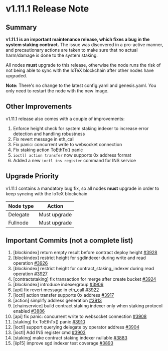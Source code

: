 # v1.11.1 Release Note

## Summary
**v1.11.1 is an important maintenance release, which fixes a bug in the system
staking contract.** The issue was discovered in a pro-active manner, and 
precautionary actions are taken to make sure that no actual harm/damage is done
to the system staking.

All nodes **must** upgrade to this release, otherwise the node runs the risk of
not being able to sync with the IoTeX blockchain after other nodes have upgraded.

**Note:**
There's no change to the latest config.yaml and genesis.yaml. You only need to
restart the node with the new image.

## Other Improvements
v1.11.1 release also comes with a couple of improvements:
1. Enforce height check for system staking indexer to increase error detection
and handling robustness
2. Fix revert message in eth_call
3. Fix panic: concurrent write to websocket connection
4. Fix staking action ToEthTx() panic
5. `ioctl] action transfer` now supports 0x address format
6. Added a new `ioctl ins register` command for INS service

## Upgrade Priority
v1.11.1 contains a mandatory bug fix, so all nodes **must** upgrade in order to
keep syncing with the IoTeX blockchain

| Node type  | Action       |
| ---------- | ------------ |
| Delegate   | Must upgrade |
| Fullnode   | Must upgrade |

## Important Commits (not a complete list)
1. [blockindex] return empty result before contract deploy height [#3928](https://github.com/iotexproject/iotex-core/pull/3928)
2. [blockindex] restrict height for sgdindexer during write and read operation [#3926](https://github.com/iotexproject/iotex-core/pull/3926)
3. [blockindex] restrict height for contract_staking_indexer during read operation [#3927](https://github.com/iotexproject/iotex-core/pull/3927)
4. [contractstaking] fix transaction for merge after create bucket [#3924](https://github.com/iotexproject/iotex-core/pull/3924)
5. [blockindex] introduce indexergroup [#3906](https://github.com/iotexproject/iotex-core/pull/3906)
6. [api] fix revert message in eth_call [#3922](https://github.com/iotexproject/iotex-core/pull/3922)
7. [ioctl] action transfer supports 0x address [#3917](https://github.com/iotexproject/iotex-core/pull/3917)
8. [action] simplify address generation [#3913](https://github.com/iotexproject/iotex-core/pull/3913)
9. [chainservice] build contract staking indexer only when staking protocol enabled [#3886](https://github.com/iotexproject/iotex-core/pull/3886)
10. [api] fix panic: concurrent write to websocket connection [#3908](https://github.com/iotexproject/iotex-core/pull/3908)
11. [staking] fix ToEthTx() panic [#3910](https://github.com/iotexproject/iotex-core/pull/3910)
12. [ioctl] support querying delegate by operator address [#3904](https://github.com/iotexproject/iotex-core/pull/3904)
13. [ioctl] Add INS register cmd [#3903](https://github.com/iotexproject/iotex-core/pull/3903)
14. [staking] make contract staking indexer nullable [#3883](https://github.com/iotexproject/iotex-core/pull/3883)
15. [iip15] improve sgd indexer test coverage [#3893](https://github.com/iotexproject/iotex-core/pull/3893)

